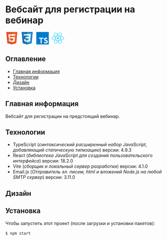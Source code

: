 # Вебсайт для регистрации на вебинар
<img src="https://github.com/devicons/devicon/blob/master/icons/html5/html5-original.svg" title="HTML5" alt="HTML" width="40" height="40"/>&nbsp;
<img src="https://github.com/devicons/devicon/blob/master/icons/css3/css3-original.svg"  title="CSS3" alt="CSS" width="40" height="40"/>&nbsp;
<img src="https://github.com/devicons/devicon/blob/master/icons/typescript/typescript-original.svg" title="TypeScript" alt="TypeScript" width="40" height="40"/>&nbsp;
<img src="https://github.com/devicons/devicon/blob/master/icons/react/react-original.svg" title="React" alt="React" width="40" height="40"/>&nbsp;


## Оглавление
- [Главная информация](#главная-информация)
- [Технологии](#технологии)
- [Дизайн](#дизайн)
- [Установка](#установка)


## Главная информация
Вебсайт для регистрации на предстоящий вебинар.

## Технологии
- TypeScript (<i>синтаксический расширенный набор JavaScript, добавляющий статическую типизацию</i>) версии: 4.9.3
- React (<i>библиотека JavaScript для создания пользовательского интерфейса</i>) версии: 18.2.0
- Vite (<i>сборщик и локальный сервер разработки</i>) версии: 4.1.0
- Email.js (<i>Отправитель эл. писем, html и вложений Node.js на любой SMTP сервер</i>) версии: 3.11.0

## Дизайн

## Установка
Чтобы запустить этот проект (после загрузки и установки пакетов):
```
$ npm start
```
